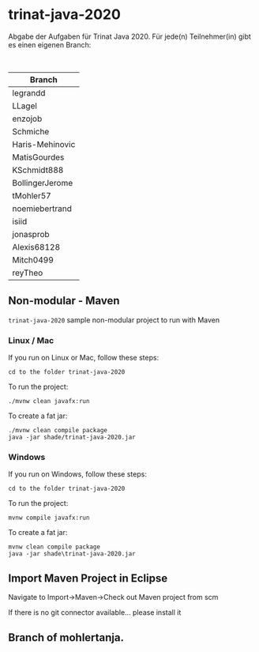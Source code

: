 # trinat-java-2020

Abgabe der Aufgaben für Trinat Java 2020. Für jede(n) Teilnehmer(in) gibt es einen eigenen Branch:

<br>

Branch              |
--------------------|
legrandd			|
LLagel				|
enzojob 			|
Schmiche 			|
Haris-Mehinovic 	|
MatisGourdes 		|
KSchmidt888 		|
BollingerJerome 	|
tMohler57 			|
noemiebertrand 		|
isiid 				|
jonasprob 			|
Alexis68128 		|
Mitch0499 			|
reyTheo 			|


## Non-modular - Maven

`trinat-java-2020` sample non-modular project to run with Maven

### Linux / Mac

If you run on Linux or Mac, follow these steps:

    cd to the folder trinat-java-2020

To run the project:

    ./mvnw clean javafx:run

To create a fat jar:

    ./mvnw clean compile package
    java -jar shade/trinat-java-2020.jar


### Windows

If you run on Windows, follow these steps:

    cd to the folder trinat-java-2020

To run the project:

    mvnw compile javafx:run

To create a fat jar:

    mvnw clean compile package
    java -jar shade\trinat-java-2020.jar


## Import Maven Project in Eclipse

Navigate to Import->Maven->Check out Maven project from scm

If there is no git connector available... please install it


## Branch of mohlertanja.
